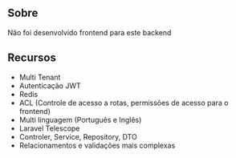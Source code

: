 ## Sobre
Não foi desenvolvido frontend para este backend

## Recursos

- Multi Tenant
- Autenticação JWT
- Redis
- ACL (Controle de acesso a rotas, permissões de acesso para o frontend)
- Multi linguagem (Português e Inglês)
- Laravel Telescope
- Controler, Service, Repository, DTO
- Relacionamentos e validações mais complexas
